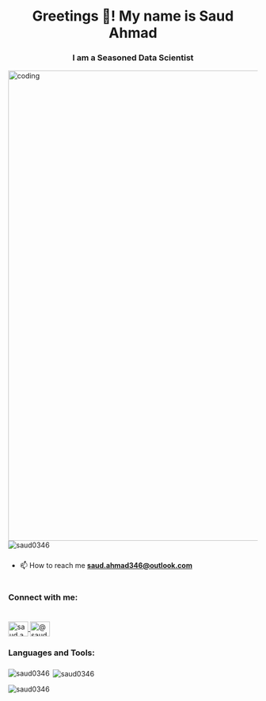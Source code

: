 <h1 align="center">Greetings 👋! My name is Saud Ahmad</h1>
<h3 align="center">I am a Seasoned Data Scientist</h3>
<img align="right" alt="coding" width="950" src="https://i.pinimg.com/originals/81/17/8b/81178b47a8598f0c81c4799f2cdd4057.gif">

<h3 align="center"></h3>
<p align="left"> 
    <img src="https://komarev.com/ghpvc/?username=saud0346&label=Profile%20views&color=0e75b6&style=flat" alt="saud0346" />
</p>

<h3 align="center"></h3>

- 📫 How to reach me **saud.ahmad346@outlook.com**
<h1 align="center"></h1>
<h3 align="left">Connect with me:</h3>
<h1 align="center"></h1>
<p align="left">
    <a href="https://www.linkedin.com/in/saud-ahmad-286000229/" target="blank">
        <img align="center" src="https://raw.githubusercontent.com/rahuldkjain/github-profile-readme-generator/master/src/images/icons/Social/linked-in-alt.svg" alt="saud.ahmad346@outlook.com" height="30" width="40" />
    </a>
    <a href="https://www.youtube.com/channel/UCSBnun1ilmIbVvjKqeQiVBw" target="blank">
        <img align="center" src="https://raw.githubusercontent.com/rahuldkjain/github-profile-readme-generator/master/src/images/icons/Social/youtube.svg" alt="@saud7122" height="30" width="40" />
    </a>
</p>

<h3 align="center"></h3>

<h3 align="left">Languages and Tools:</h3>
<p align="left"> 
    <!-- Icons for different tools and languages -->
</p>

<h3 align="center"></h3>

<p><img align="left" src="https://github-readme-stats.vercel.app/api/top-langs?username=saud0346&show_icons=true&locale=en&layout=compact" alt="saud0346" /></p>

<p>&nbsp;<img align="center" src="https://github-readme-stats.vercel.app/api?username=saud0346&show_icons=true&locale=en" alt="saud0346" /></p>

<p><img align="center" src="https://github-readme-streak-stats.herokuapp.com/?user=saud0346&" alt="saud0346" /></p>
